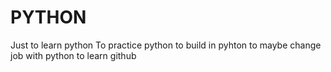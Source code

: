 # PYTHON
Just to learn python 
To practice python
to build in pyhton
to maybe change job with python
to learn github
